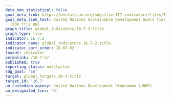 ```yaml
---
data_non_statistical: false
goal_meta_link: https://unstats.un.org/sdgs/tierIII-indicators/files/Tier3-16-07-02.pdf
goal_meta_link_text: United Nations Sustainable Development Goals Tier 3 Work Plan
  (PDF 77.8 KB)
graph_title: global_indicators.16-7-2.title
graph_type: line
indicator: 16.7.2
indicator_name: global_indicators.16-7-2.title
indicator_sort_order: 16-07-02
layout: indicator
permalink: /16-7-2/
published: true
reporting_status: notstarted
sdg_goal: '16'
target: global_targets.16-7.title
target_id: '16.7'
un_custodian_agency: United Nations Development Programme (UNDP)
un_designated_tier: '3'
---
```

